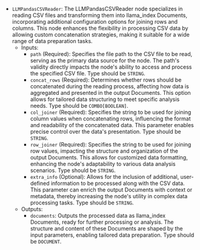 - `LLMPandasCSVReader`: The LLMPandasCSVReader node specializes in reading CSV files and transforming them into llama_index Documents, incorporating additional configuration options for joining rows and columns. This node enhances the flexibility in processing CSV data by allowing custom concatenation strategies, making it suitable for a wide range of data preparation tasks.
    - Inputs:
        - `path` (Required): Specifies the file path to the CSV file to be read, serving as the primary data source for the node. The path's validity directly impacts the node's ability to access and process the specified CSV file. Type should be `STRING`.
        - `concat_rows` (Required): Determines whether rows should be concatenated during the reading process, affecting how data is aggregated and presented in the output Documents. This option allows for tailored data structuring to meet specific analysis needs. Type should be `COMBO[BOOLEAN]`.
        - `col_joiner` (Required): Specifies the string to be used for joining column values when concatenating rows, influencing the format and readability of the concatenated data. This parameter enables precise control over the data's presentation. Type should be `STRING`.
        - `row_joiner` (Required): Specifies the string to be used for joining row values, impacting the structure and organization of the output Documents. This allows for customized data formatting, enhancing the node's adaptability to various data analysis scenarios. Type should be `STRING`.
        - `extra_info` (Optional): Allows for the inclusion of additional, user-defined information to be processed along with the CSV data. This parameter can enrich the output Documents with context or metadata, thereby increasing the node's utility in complex data processing tasks. Type should be `STRING`.
    - Outputs:
        - `documents`: Outputs the processed data as llama_index Documents, ready for further processing or analysis. The structure and content of these Documents are shaped by the input parameters, enabling tailored data preparation. Type should be `DOCUMENT`.

